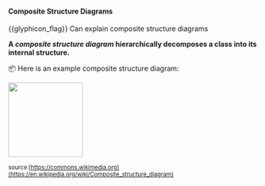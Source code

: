 <div id="title">

#### Composite Structure Diagrams

</div>

<span id="prereqs"></span>

<span id="outcomes">{{glyphicon_flag}} Can explain composite structure diagrams</span>

<div id="body">

**A _composite structure diagram_ hierarchically decomposes a class into its internal structure.**

<tip-box> 

:package: Here is an example composite structure diagram:

<img src="{{baseUrl}}/modeling/modelingStructures/compositeStructureDiagrams/images/diagram.png" height="150" />
<br>

<sub>source:[https://commons.wikimedia.org](https://en.wikipedia.org/wiki/Composite_structure_diagram)</sub>

</tip-box>
</div>

<div id="extras">
</div>